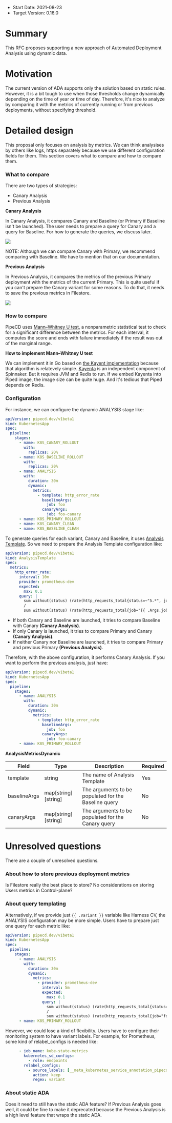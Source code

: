 - Start Date: 2021-08-23
- Target Version: 0.16.0

# Summary
This RFC proposes supporting a new approach of Automated Deployment Analysis using dynamic data.

# Motivation
The current version of ADA supports only the solution based on static rules.
However, it is a bit tough to use when those thresholds change dynamically depending on the time of year or time of day.
Therefore, it's nice to analyze by comparing it with the metrics of currently running or from previous deployments, without specifying threshold.

# Detailed design
This proposal only focuses on analysis by metrics. We can think analysises by others like logs, https separately because we use different configuration fields for them.
This section covers what to compare and how to compare them.

### What to compare
There are two types of strategies:
- Canary Analysis
- Previous Analysis

**Canary Analysis**

In Canary Analysis, it compares Canary and Baseline (or Primary if Baseline isn't be launched).
The user needs to prepare a query for Canary and a query for Baseline.
For how to generate the queries, we discuss later.

![](assets/0006-canary-analysis.jpeg)

NOTE: Although we can compare Canary with Primary, we recommend comparing with Baseline. We have to mention that on our documentation.

**Previous Analysis**

In Previous Analysis, it compares the metrics of the previous Primary deployment with the metrics of the current Primary.
This is quite useful if you can't prepare the Canary variant for some reasons.
To do that, it needs to save the previous metrics in Filestore.

![](assets/0006-previous-analysis.jpeg)

### How to compare
PipeCD uses [Mann–Whitney U test](https://en.wikipedia.org/wiki/Mann%E2%80%93Whitney_U_test), a nonparametric statistical test to check for a significant difference between the metrics.
For each interval, it computes the score and ends with failure immediately if the result was out of the marginal range.

**How to implement Mann–Whitney U test**

We can implement it in Go based on [the Kayent implementation](https://github.com/spinnaker/kayenta/blob/master/kayenta-judge/src/main/scala/com/netflix/kayenta/judge/classifiers/metric/MannWhitneyClassifier.scala#L33-L55) because that algorithm is relatevely simple.
[Kayenta](https://github.com/spinnaker/kayenta) is an independent component of Spinnaker. But it requires JVM and Redis to run.
If we embed Kayenta into Piped image, the image size can be quite huge. And it's tedious that Piped depends on Redis.

### Configuration
For instance, we can configure the dynamic ANALYSIS stage like:

```yaml
apiVersion: pipecd.dev/v1beta1
kind: KubernetesApp
spec:
  pipeline:
    stages:
      - name: K8S_CANARY_ROLLOUT
        with:
          replicas: 20%
      - name: K8S_BASELINE_ROLLOUT
        with:
          replicas: 20%
      - name: ANALYSIS
        with:
          duration: 30m
          dynamic:
            metrics:
              - template: http_error_rate
                baselineArgs:
                  job: foo
                canaryArgs:
                  job: foo-canary
      - name: K8S_PRIMARY_ROLLOUT
      - name: K8S_CANARY_CLEAN
      - name: K8S_BASELINE_CLEAN
```

To generate queries for each variant, Canary and Baseline, it uses [Analysis Template](https://pipecd.dev/docs/user-guide/automated-deployment-analysis/#optional-analysis-template).
So we need to prepare the Analysis Template configuration like:

```yaml
apiVersion: pipecd.dev/v1beta1
kind: AnalysisTemplate
spec:
  metrics:
    http_error_rate:
      interval: 10m
      provider: prometheus-dev
      expected:
        max: 0.1
      query: |
        sum without(status) (rate(http_requests_total{status=~"5.*", job="{{ .Args.job }}"}[10m]))
        /
        sum without(status) (rate(http_requests_total{job="{{ .Args.job }}"}[10m]))
```

- If both Canary and Baseline are launched, it tries to compare Baseline with Canary **(Canary Analysis)**.
- If only Canary is launched, it tries to compare Primary and Canary **(Canary Analysis)**.
- If neither Canary nor Baseline are launched, it tries to compare Primary and previous Primary **(Previous Analysis)**.

Therefore, with the above configuration, it performs Canary Analysis. If you want to perform the previous analysis, just have:

```yaml
apiVersion: pipecd.dev/v1beta1
kind: KubernetesApp
spec:
  pipeline:
    stages:
      - name: ANALYSIS
        with:
          duration: 30m
          dynamic:
            metrics:
              - template: http_error_rate
                baselineArgs:
                  job: foo
                canaryArgs:
                  job: foo-canary
      - name: K8S_PRIMARY_ROLLOUT
```


**AnalysisMetricsDynamic**

| Field | Type | Description | Required |
|-|-|-|-|
| template | string | The name of Analysis Template | Yes |
| baselineArgs | map[string][string] | The arguments to be populated for the Baseline query | No |
| canaryArgs | map[string][string] | The arguments to be populated for the Canary query | No |

# Unresolved questions
There are a couple of unresolved questions.

### About how to store previous deployment metrics
Is Filestore really the best place to store? No considerations on storing Users metrics in Control-plane?

### About query templating
Alternatively, if we provide just `{{ .Variant }}` variable like Harness CV, the ANALYSIS configuration may be more simple.
Users have to prepare just one query for each metric like:

```yaml
apiVersion: pipecd.dev/v1beta1
kind: KubernetesApp
spec:
  pipeline:
    stages:
      - name: ANALYSIS
        with:
          duration: 30m
          dynamic:
            metrics:
              - provider: prometheus-dev
                interval: 5m
                expected:
                  max: 0.1
                query: |
                  sum without(status) (rate(http_requests_total{status=~"5.*", job="foo", variant="{{ .Variant }}"}[10m]))
                  /
                  sum without(status) (rate(http_requests_total{job="foo", variant="{{ .Variant }}"}[10m]))
      - name: K8S_PRIMARY_ROLLOUT
```

However, we could lose a kind of flexibility. Users have to configure their monitoring system to have variant labels.
For example, for Prometheus, some kind of relabel_configs is needed like:

```yaml
      - job_name: kube-state-metrics
        kubernetes_sd_configs:
          - role: endpoints
        relabel_configs:
          - source_labels: [__meta_kubernetes_service_annotation_pipecd_dev_variant]
            action: keep
            regex: variant
```

### About static ADA
Does it need to still have the static ADA feature?
If Previous Analysis goes well, it could be fine to make it deprecated because the Previous Analysis is a high level feature that wraps the static ADA.

